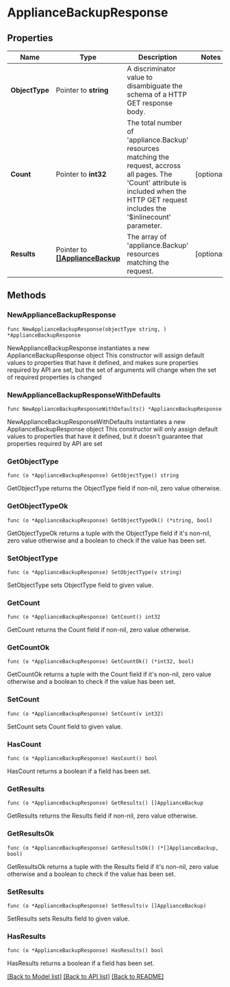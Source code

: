 # ApplianceBackupResponse

## Properties

Name | Type | Description | Notes
------------ | ------------- | ------------- | -------------
**ObjectType** | Pointer to **string** | A discriminator value to disambiguate the schema of a HTTP GET response body. | 
**Count** | Pointer to **int32** | The total number of &#39;appliance.Backup&#39; resources matching the request, accross all pages. The &#39;Count&#39; attribute is included when the HTTP GET request includes the &#39;$inlinecount&#39; parameter. | [optional] 
**Results** | Pointer to [**[]ApplianceBackup**](appliance.Backup.md) | The array of &#39;appliance.Backup&#39; resources matching the request. | [optional] 

## Methods

### NewApplianceBackupResponse

`func NewApplianceBackupResponse(objectType string, ) *ApplianceBackupResponse`

NewApplianceBackupResponse instantiates a new ApplianceBackupResponse object
This constructor will assign default values to properties that have it defined,
and makes sure properties required by API are set, but the set of arguments
will change when the set of required properties is changed

### NewApplianceBackupResponseWithDefaults

`func NewApplianceBackupResponseWithDefaults() *ApplianceBackupResponse`

NewApplianceBackupResponseWithDefaults instantiates a new ApplianceBackupResponse object
This constructor will only assign default values to properties that have it defined,
but it doesn't guarantee that properties required by API are set

### GetObjectType

`func (o *ApplianceBackupResponse) GetObjectType() string`

GetObjectType returns the ObjectType field if non-nil, zero value otherwise.

### GetObjectTypeOk

`func (o *ApplianceBackupResponse) GetObjectTypeOk() (*string, bool)`

GetObjectTypeOk returns a tuple with the ObjectType field if it's non-nil, zero value otherwise
and a boolean to check if the value has been set.

### SetObjectType

`func (o *ApplianceBackupResponse) SetObjectType(v string)`

SetObjectType sets ObjectType field to given value.


### GetCount

`func (o *ApplianceBackupResponse) GetCount() int32`

GetCount returns the Count field if non-nil, zero value otherwise.

### GetCountOk

`func (o *ApplianceBackupResponse) GetCountOk() (*int32, bool)`

GetCountOk returns a tuple with the Count field if it's non-nil, zero value otherwise
and a boolean to check if the value has been set.

### SetCount

`func (o *ApplianceBackupResponse) SetCount(v int32)`

SetCount sets Count field to given value.

### HasCount

`func (o *ApplianceBackupResponse) HasCount() bool`

HasCount returns a boolean if a field has been set.

### GetResults

`func (o *ApplianceBackupResponse) GetResults() []ApplianceBackup`

GetResults returns the Results field if non-nil, zero value otherwise.

### GetResultsOk

`func (o *ApplianceBackupResponse) GetResultsOk() (*[]ApplianceBackup, bool)`

GetResultsOk returns a tuple with the Results field if it's non-nil, zero value otherwise
and a boolean to check if the value has been set.

### SetResults

`func (o *ApplianceBackupResponse) SetResults(v []ApplianceBackup)`

SetResults sets Results field to given value.

### HasResults

`func (o *ApplianceBackupResponse) HasResults() bool`

HasResults returns a boolean if a field has been set.


[[Back to Model list]](../README.md#documentation-for-models) [[Back to API list]](../README.md#documentation-for-api-endpoints) [[Back to README]](../README.md)


